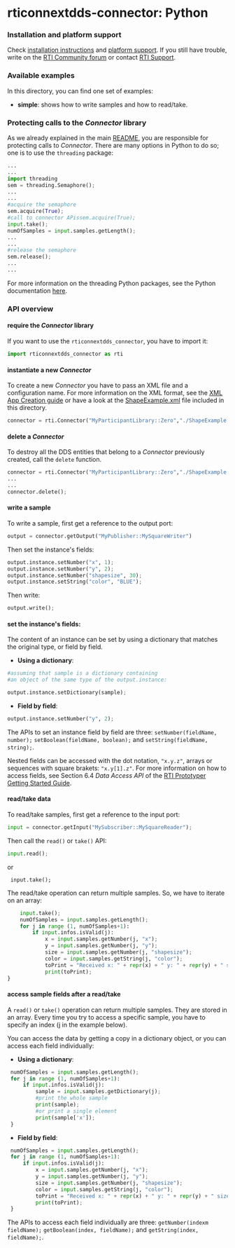 rticonnextdds-connector: Python
========

### Installation and platform support
Check [installation instructions](https://github.com/rticommunity/rticonnextdds-connector#getting-started-with-python) and [platform support](https://github.com/rticommunity/rticonnextdds-connector#platform-support).
If you still have trouble, write on the [RTI Community forum](https://community.rti.com/forums/technical-questions) or contact [RTI Support](https://support.rti.com).

### Available examples
In this directory, you can find one set of examples:

 * **simple**: shows how to write samples and how to read/take.

### Protecting calls to the *Connector* library
As we already explained in the main [README](https://github.com/rticommunity/rticonnextdds-connector#threading-model), you are responsible for protecting calls to *Connector*. There are many options in Python to do so; one is to use the ```threading``` package:

```py
...
...
import threading
sem = threading.Semaphore();
...
...
#acquire the semaphore
sem.acquire(True);
#call to connector APissem.acquire(True);
input.take();
numOfSamples = input.samples.getLength();
...
...
#release the semaphore
sem.release();
...
...

```

For more information on the threading Python packages, see the Python documentation [here](https://docs.python.org/2/library/threading.html).

### API overview
#### require the *Connector* library
If you want to use the `rticonnextdds_connector`, you have to import it:

```py
import rticonnextdds_connector as rti
```

#### instantiate a new *Connector*
To create a new *Connector* you have to pass an XML file and a configuration name. For more information on
the XML format, see the [XML App Creation guide](https://community.rti.com/static/documentation/connext-dds/5.3.1/doc/manuals/connext_dds/xml_application_creation/RTI_ConnextDDS_CoreLibraries_XML_AppCreation_GettingStarted.pdf) or
have a look at the [ShapeExample.xml](ShapeExample.xml) file included in this directory.  

```py
connector = rti.Connector("MyParticipantLibrary::Zero","./ShapeExample.xml");
```
#### delete a *Connector*
To destroy all the DDS entities that belong to a *Connector* previously created, call the ```delete``` function.

```py
connector = rti.Connector("MyParticipantLibrary::Zero","./ShapeExample.xml");
...
...
connector.delete();
```

#### write a sample
To write a sample, first get a reference to the output port:

```py
output = connector.getOutput("MyPublisher::MySquareWriter")
```

Then set the instance's fields:

```py
output.instance.setNumber("x", 1);
output.instance.setNumber("y", 2);
output.instance.setNumber("shapesize", 30);
output.instance.setString("color", "BLUE");
```

Then write:

```py
output.write();
```

#### set the instance's fields:
The content of an instance can be set by using a dictionary that matches the original type, or field by field.

* **Using a dictionary**:

```py
#assuming that sample is a dictionary containing
#an object of the same type of the output.instance:

output.instance.setDictionary(sample);
```

 * **Field by field**:

```py
output.instance.setNumber("y", 2);
```

The APIs to set an instance field by field are three: `setNumber(fieldName, number);` `setBoolean(fieldName, boolean);` and `setString(fieldName, string);`.

Nested fields can be accessed with the dot notation, `"x.y.z"`,  arrays or sequences with square brakets: `"x.y[1].z"`. For more information on how to access
fields, see Section 6.4 *Data Access API* of the
[RTI Prototyper Getting Started Guide](https://community.rti.com/static/documentation/connext-dds/5.3.1/doc/manuals/connext_dds/prototyper/RTI_ConnextDDS_CoreLibraries_Prototyper_GettingStarted.pdf).


#### read/take data
To read/take samples, first get a reference to the input port:

```py
input = connector.getInput("MySubscriber::MySquareReader");
```

Then call the `read()` or `take()` API:

```py
input.read();
```

 or

```pu
 input.take();
```

The read/take operation can return multiple samples. So, we have to iterate on an array:

```py
    input.take();
    numOfSamples = input.samples.getLength();
    for j in range (1, numOfSamples+1):
        if input.infos.isValid(j):
            x = input.samples.getNumber(j, "x");
            y = input.samples.getNumber(j, "y");
            size = input.samples.getNumber(j, "shapesize");
            color = input.samples.getString(j, "color");
            toPrint = "Received x: " + repr(x) + " y: " + repr(y) + " size: " + repr(size) + " color: " + repr(color);
            print(toPrint);
}
```

#### access sample fields after a read/take
A `read()` or `take()` operation can return multiple samples. They are stored in an array. Every time you try to access a specific sample, you have to specify an index (j in the example below).

You can access the data by getting a copy in a dictionary object, or you can access each field individually:

 * **Using a dictionary**:

```py
 numOfSamples = input.samples.getLength();
 for j in range (1, numOfSamples+1):
     if input.infos.isValid(j):
         sample = input.samples.getDictionary(j);
         #print the whole sample
         print(sample);
         #or print a single element
         print(sample['x']);
 }
```

 * **Field by field**:

```py
 numOfSamples = input.samples.getLength();
 for j in range (1, numOfSamples+1):
     if input.infos.isValid(j):
         x = input.samples.getNumber(j, "x");
         y = input.samples.getNumber(j, "y");
         size = input.samples.getNumber(j, "shapesize");
         color = input.samples.getString(j, "color");
         toPrint = "Received x: " + repr(x) + " y: " + repr(y) + " size: " + repr(size) + " color: " + repr(color);
         print(toPrint);
 }
```

The APIs to access each field individually are three: `getNumber(indexm fieldName);` `getBoolean(index, fieldName);` and `getString(index, fieldName);`.
